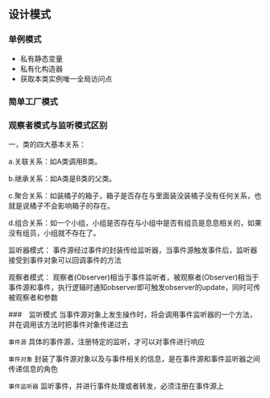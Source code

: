 
## 设计模式

### 单例模式

- 私有静态变量
- 私有化构造器
- 获取本类实例唯一全局访问点

### 简单工厂模式



### 观察者模式与监听模式区别

一，类的四大基本关系： 

a.关联关系：如A类调用B类。 

b.继承关系：如A类是B类的父类。 

c.聚合关系：如装橘子的箱子，箱子是否存在与里面装没装橘子没有任何关系，也就是说橘子不会影响箱子的存在。 

d.组合关系：如一个小组，小组是否存在与小组中是否有组员是息息相关的，如果没有组员，小组就不存在了。

监听器模式：
事件源经过事件的封装传给监听器，当事件源触发事件后，监听器接受到事件对象可以回调事件的方法

观察者模式：
观察者(Observer)相当于事件监听者，被观察者(Observer)相当于事件源和事件，执行逻辑时通知observer即可触发observer的update，同时可传被观察者和参数


###　监听模式
当事件源对象上发生操作时，将会调用事件监听器的一个方法，并在调用该方法时把事件对象传递过去

`事件源`
具体的事件源，注册特定的监听，才可以对事件进行响应

`事件对象`
封装了事件源对象以及与事件相关的信息，是在事件源和事件监听器之间传递信息的角色

`事件监听器`
监听事件，并进行事件处理或者转发，必须注册在事件源上



